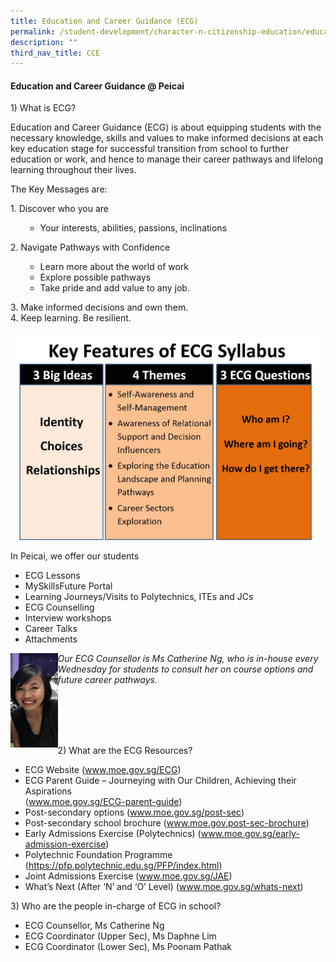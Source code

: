 ```yaml
---
title: Education and Career Guidance (ECG)
permalink: /student-development/character-n-citizenship-education/education-and-career-guidance-ecg
description: ""
third_nav_title: CCE
---
```

<h4><strong>Education and Career Guidance @ Peicai</strong></h4>
<p>1) What is ECG?</p>
<p>Education and Career Guidance (ECG) is about equipping students with the necessary knowledge, skills and values to make informed decisions at each key education stage for successful transition from school to further education or work, and hence to manage their career pathways and lifelong learning throughout their lives.</p>
<p>The Key Messages are:</p>
<p>1. Discover who you are</p>
<ul>
<ul>
<li>Your interests, abilities, passions, inclinations</li>
</ul>
</ul>
<p>2. Navigate Pathways with Confidence</p>
<ul>
<ul>
<li>Learn more about the world of work</li>
<li>Explore possible pathways</li>
<li>Take pride and add value to any job.</li>
</ul>
</ul>
<p>3. Make informed decisions and own them.<br>4. Keep learning. Be resilient.&nbsp;</p>
<img src="/images/ecg1.jpg">
<p>In Peicai, we offer our students</p>
<ul>
<li>ECG Lessons</li>
<li>MySkillsFuture Portal</li>
<li>Learning Journeys/Visits to Polytechnics, ITEs and&nbsp;JCs</li>
<li>ECG Counselling</li>
<li>Interview workshops</li>
<li>Career Talks</li>
<li>Attachments</li>
</ul>
<img style="width: 15%;" src="/images/ecg2.jpg" align = "left" />
<p><em>Our ECG Counsellor is Ms Catherine Ng, who is in-house every Wednesday for students to consult her on course options and future career pathways.&nbsp;</em></p><br><br><br><br>
<p>2) What are the ECG Resources?&nbsp;</p>
<ul>
<li>ECG Website (<a href="http://www.moe.gov.sg/ECG" target="_blank" rel="noopener">www.moe.gov.sg/ECG</a>)&nbsp;</li>
<li>ECG Parent Guide &ndash; Journeying with Our Children, Achieving their Aspirations<br />(<a href="http://www.moe.gov.sg/ECG-parent-guide" target="_blank" rel="noopener">www.moe.gov.sg/ECG-parent-guide</a>)&nbsp;</li>
<li>Post-secondary options (<a href="http://www.moe.gov.sg/post-sec" target="_blank" rel="noopener">www.moe.gov.sg/post-sec</a>)&nbsp;</li>
<li>Post-secondary school brochure (<a href="http://www.moe.gov.post-sec-brochure/" target="_blank" rel="noopener">www.moe.gov.post-sec-brochure</a>)&nbsp;</li>
<li>Early Admissions Exercise (Polytechnics) (<a href="http://www.moe.gov.sg/early-admission-exercise" target="_blank" rel="noopener">www.moe.gov.sg/early-admission-exercise</a>)&nbsp;</li>
<li>Polytechnic Foundation Programme (<a href="https://pfp.polytechnic.edu.sg/PFP/index.html" target="_blank" rel="noopener">https://pfp.polytechnic.edu.sg/PFP/index.html</a>)&nbsp;</li>
<li>Joint Admissions Exercise (<a href="http://www.moe.gov.sg/JAE" target="_blank" rel="noopener">www.moe.gov.sg/JAE</a>)&nbsp;</li>
<li>What&rsquo;s Next (After &lsquo;N&rsquo; and &lsquo;O&rsquo; Level) (<a href="http://www.moe.gov.sg/whats-next" target="_blank" rel="noopener">www.moe.gov.sg/whats-next</a>)</li>
</ul>
<p>3) Who are the people in-charge of ECG in school?</p>
<ul>
<li>ECG Counsellor, Ms&nbsp;Catherine Ng&nbsp;</li>
<li>ECG Coordinator (Upper Sec), Ms&nbsp;Daphne Lim</li>
<li>ECG Coordinator (Lower Sec), Ms Poonam Pathak</li>
</ul>

